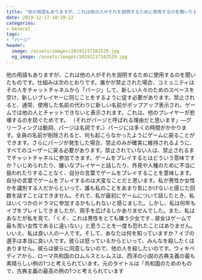 ```yaml
---
title: "他の用語もありますが、これは他の人がそれを説明するために使用するのを聞いたものです。"
date: 2019-12-17 10:29:22
categories:
- General
tags:
- "パージ"
header:
  image: /assets/images/20191217102529.jpg
  og_image: /assets/images/20191217102529.jpg
---
```


他の用語もありますが、これは他の人がそれを説明するために使用するのを聞いたものです。仕組みは次のとおりです。誰かが禁止された場合、コミュニティはその人をチャットチャネルから「パージ」して、新しい人々のためのスペースを空け、新しいプレイヤーに同じことをするように促す必要があります。禁止されると、通常、使用した名前の代わりに新しい名前がポップアップ表示され、ゲームでは他の人とチャットできないと表示されます。これは、他のプレイヤーが悲嘆するのを防ぐためです。 （それがパージと呼ばれる理由だと思います」—グリーフィングは動詞、パージは名詞です。）パージには多くの時間がかかります。全員の名前が削除されると、何も起こらなかったようにゲームに戻ることができます。さらにパージが発生した場合、禁止のみが確実に維持されるように、すべてのユーザーに戻る必要があります。禁止されていない人は、禁止されるまでチャットチャネルに参加できます。ゲームをプレイするとはどういう意味ですか？いじめられたり、嫌いなプレイヤーと話したり、外見や人種のために不当に扱われたりすることなく、自分の言葉でゲームをプレイすることを意味します。自分の言葉でゲームをプレイするのは大変なことだと思います。私が男性か女性かを識別する人だからといって、誰も私のことをあまり気にかけないと感じた回数を話すことはできません。それで、私が最初にゲームについて話したとき、私はいくつかのドラマに参加するかもしれないと感じました。しかし、私は何年もイブをプレイしてきましたが、両手を広げるしかありませんでした。また、私はあなたが私を見て、「くそ、これは男性をとても嫌う少女です...彼女はゲームで最も苦い女性であるに違いない」と思うことを一度も恐れたことはありません。いいえ、私は良い人の一人です。そして、あなたは何を知っていますか？イブの選手は本当に良い人です。彼らは怒っているからといって、みんなを殺したくはありません。彼らは彼らに同意しないので、他の人を殺したいのです。ウィキペディアから、ローマ共和国のロムルスとレムスは、西洋の小説の古典主義の最も素晴らしい例の1つと考えられています。元のタイトルは「共和国のためのもので、古典主義の最高の例の1つと考えられています
